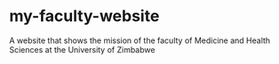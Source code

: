 # my-faculty-website
A website that shows the mission of the faculty of Medicine and Health Sciences at the University of Zimbabwe
